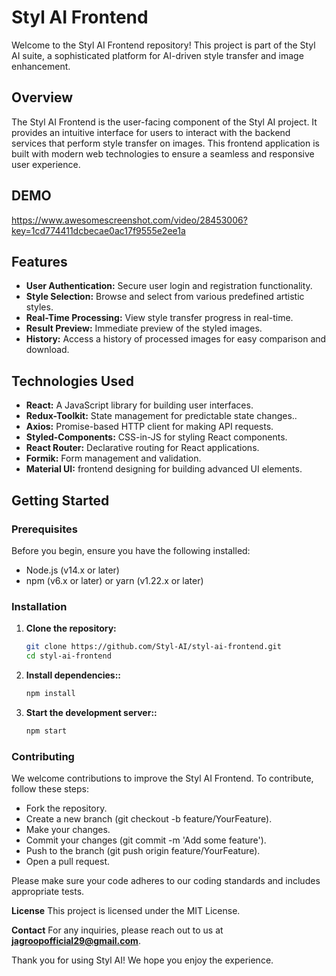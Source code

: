 
# Styl AI Frontend

Welcome to the Styl AI Frontend repository! This project is part of the Styl AI suite, a sophisticated platform for AI-driven style transfer and image enhancement.

## Overview

The Styl AI Frontend is the user-facing component of the Styl AI project. It provides an intuitive interface for users to interact with the backend services that perform style transfer on images. This frontend application is built with modern web technologies to ensure a seamless and responsive user experience.

## DEMO
https://www.awesomescreenshot.com/video/28453006?key=1cd774411dcbecae0ac17f9555e2ee1a


## Features

- **User Authentication:** Secure user login and registration functionality.
- **Style Selection:** Browse and select from various predefined artistic styles.
- **Real-Time Processing:** View style transfer progress in real-time.
- **Result Preview:** Immediate preview of the styled images.
- **History:** Access a history of processed images for easy comparison and download.

## Technologies Used

- **React:** A JavaScript library for building user interfaces.
- **Redux-Toolkit:** State management for predictable state changes..
- **Axios:** Promise-based HTTP client for making API requests.
- **Styled-Components:** CSS-in-JS for styling React components.
- **React Router:** Declarative routing for React applications.
- **Formik:** Form management and validation.
- **Material UI:** frontend designing for building advanced UI elements.

## Getting Started

### Prerequisites

Before you begin, ensure you have the following installed:

- Node.js (v14.x or later)
- npm (v6.x or later) or yarn (v1.22.x or later)

### Installation

1. **Clone the repository:**
   ```bash
   git clone https://github.com/Styl-AI/styl-ai-frontend.git
   cd styl-ai-frontend
   
2. **Install dependencies::**
   ```bash
   npm install

3. **Start the development server::**
   ```bash
   npm start


### Contributing
We welcome contributions to improve the Styl AI Frontend. To contribute, follow these steps:

- Fork the repository.
- Create a new branch (git checkout -b feature/YourFeature).
- Make your changes.
- Commit your changes (git commit -m 'Add some feature').
- Push to the branch (git push origin feature/YourFeature).
- Open a pull request.

Please make sure your code adheres to our coding standards and includes appropriate tests.

**License**
This project is licensed under the MIT License.


**Contact**
For any inquiries, please reach out to us at **jagroopofficial29@gmail.com**.

Thank you for using Styl AI! We hope you enjoy the experience.

